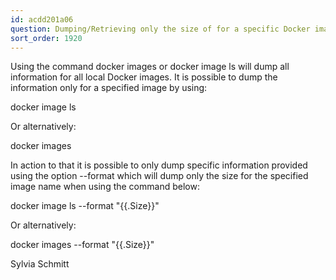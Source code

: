 ```yaml
---
id: acdd201a06
question: Dumping/Retrieving only the size of for a specific Docker image
sort_order: 1920
---
```


Using the command docker images or docker image ls will dump all information for all local Docker images. It is possible to dump the information only for a specified image by using:

docker image ls <image name>

Or alternatively:

docker images <image name>

In action to that it is possible to only dump specific information provided using the option --format which will dump only the size for the specified image name when using the command below:

docker image ls --format "{{.Size}}" <image name>

Or alternatively:

docker images --format "{{.Size}}" <image name>

Sylvia Schmitt

